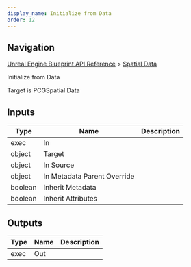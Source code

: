 ```yaml
---
display_name: Initialize from Data
order: 12
---
```

## Navigation

[Unreal Engine Blueprint API Reference](https://dev.epicgames.com/documentation/en-us/unreal-engine/BlueprintAPI) > [Spatial Data](https://dev.epicgames.com/documentation/en-us/unreal-engine/BlueprintAPI/SpatialData)

Initialize from Data

Target is PCGSpatial Data

## Inputs

| Type | Name | Description |
| --- | --- | --- |
| exec | In |  |
| object | Target |  |
| object | In Source |  |
| object | In Metadata Parent Override |  |
| boolean | Inherit Metadata |  |
| boolean | Inherit Attributes |  |

## Outputs

| Type | Name | Description |
| --- | --- | --- |
| exec | Out |  |
